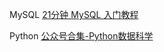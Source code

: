 MySQL [21分钟 MySQL 入门教程](https://www.cnblogs.com/mr-wid/archive/2013/05/09/3068229.html)

Python
[公众号合集-Python数据科学](https://mp.weixin.qq.com/mp/appmsgalbum?__biz=MzIyODI1MzYyNA==&action=getalbum&album_id=1339178811027587075&scene=173&from_msgid=2653540344&from_itemidx=1&count=3&nolastread=1#wechat_redirect)
